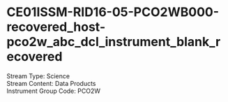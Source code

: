 # CE01ISSM-RID16-05-PCO2WB000-recovered_host-pco2w_abc_dcl_instrument_blank_recovered

Stream Type: Science<br>
Stream Content: Data Products<br>
Instrument Group Code: PCO2W<br>
